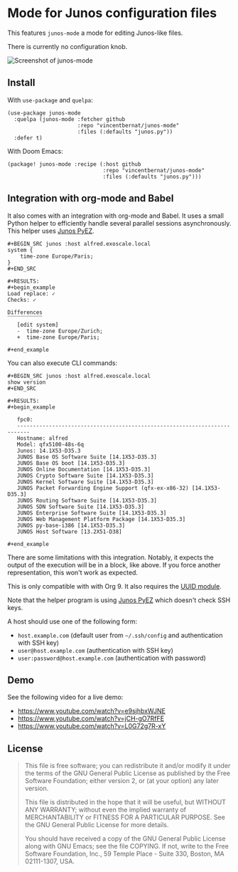 # Mode for Junos configuration files

This features `junos-mode` a mode for editing Junos-like files.

There is currently no configuration knob.

![Screenshot of junos-mode](screenshot.jpg)

## Install

With `use-package` and `quelpa`:

``` emacs-lisp
(use-package junos-mode
  :quelpa (junos-mode :fetcher github
                      :repo "vincentbernat/junos-mode"
                      :files (:defaults "junos.py"))
  :defer t)
```

With Doom Emacs:

``` emacs-lisp
(package! junos-mode :recipe (:host github
                              :repo "vincentbernat/junos-mode"
                              :files (:defaults "junos.py")))
```

## Integration with org-mode and Babel

It also comes with an integration with org-mode and Babel. It uses a
small Python helper to efficiently handle several parallel sessions
asynchronously. This helper
uses [Junos PyEZ](https://github.com/Juniper/py-junos-eznc).

    #+BEGIN_SRC junos :host alfred.exoscale.local
    system {
        time-zone Europe/Paris;
    }
    #+END_SRC
    
    #+RESULTS:
    #+begin_example
    Load replace: ✓
    Checks: ✓
    
    Differences
    ‾‾‾‾‾‾‾‾‾‾‾
       [edit system]
       -  time-zone Europe/Zurich;
       +  time-zone Europe/Paris;
       
    #+end_example
    
You can also execute CLI commands:

    #+BEGIN_SRC junos :host alfred.exoscale.local
    show version
    #+END_SRC
    
    #+RESULTS:
    #+begin_example
       
       fpc0:
       --------------------------------------------------------------------------
       Hostname: alfred
       Model: qfx5100-48s-6q
       Junos: 14.1X53-D35.3
       JUNOS Base OS Software Suite [14.1X53-D35.3]
       JUNOS Base OS boot [14.1X53-D35.3]
       JUNOS Online Documentation [14.1X53-D35.3]
       JUNOS Crypto Software Suite [14.1X53-D35.3]
       JUNOS Kernel Software Suite [14.1X53-D35.3]
       JUNOS Packet Forwarding Engine Support (qfx-ex-x86-32) [14.1X53-D35.3]
       JUNOS Routing Software Suite [14.1X53-D35.3]
       JUNOS SDN Software Suite [14.1X53-D35.3]
       JUNOS Enterprise Software Suite [14.1X53-D35.3]
       JUNOS Web Management Platform Package [14.1X53-D35.3]
       JUNOS py-base-i386 [14.1X53-D35.3]
       JUNOS Host Software [13.2X51-D38]
       
    #+end_example
    
There are some limitations with this integration. Notably, it expects
the output of the execution will be in a block, like above. If you
force another representation, this won't work as expected.

This is only compatible with with Org 9. It also requires
the [UUID module](https://github.com/nicferrier/emacs-uuid).

Note that the helper program is
using [Junos PyEZ](http://junos-pyez.readthedocs.io/) which doesn't
check SSH keys.

A host should use one of the following form:

 - `host.example.com` (default user from `~/.ssh/config` and
   authentication with SSH key)
 - `user@host.example.com` (authentication with SSH key)
 - `user:password@host.example.com` (authentication with password)

## Demo

See the following video for a live demo:

 - https://www.youtube.com/watch?v=e9sjhbxWJNE
 - https://www.youtube.com/watch?v=jCH-gO7RfFE
 - https://www.youtube.com/watch?v=L0G72g7R-xY

## License

> This file is free software; you can redistribute it and/or modify
> it under the terms of the GNU General Public License as published by
> the Free Software Foundation; either version 2, or (at your option)
> any later version.
>
> This file is distributed in the hope that it will be useful,
> but WITHOUT ANY WARRANTY; without even the implied warranty of
> MERCHANTABILITY or FITNESS FOR A PARTICULAR PURPOSE.  See the
> GNU General Public License for more details.
>
> You should have received a copy of the GNU General Public License
> along with GNU Emacs; see the file COPYING.  If not, write to
> the Free Software Foundation, Inc., 59 Temple Place - Suite 330,
> Boston, MA 02111-1307, USA.
